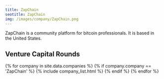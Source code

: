 ```yaml
---
title: ZapChain
seotitle: ZapChain
img: /images/company/ZapChain.png
---
```


ZapChain is a community platform for bitcoin professionals. It is based in the United States.

## Venture Capital Rounds

{% for company in site.data.companies %}
{% if company.company == 'ZapChain' %}
{% include company_list.html %}
{% endif %}
{% endfor %}